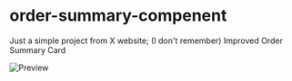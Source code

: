 # order-summary-compenent

Just a simple project from X website; (I don't remember)
Improved Order Summary Card

![Preview](images/[prev.png?raw=true "Preview")
